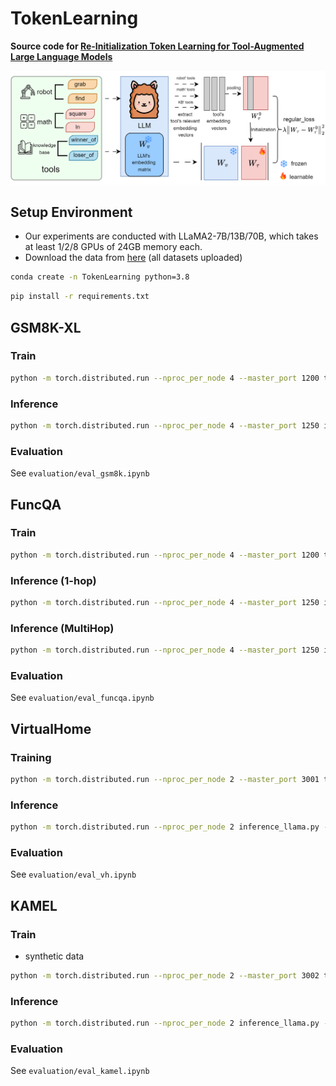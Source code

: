 # TokenLearning
**Source code for [Re-Initialization Token Learning for Tool-Augmented Large Language Models](https://arxiv.org/abs/2305.11554)**

![Figure](assets/image.png)

## Setup Environment
+ Our experiments are conducted with LLaMA2-7B/13B/70B, which takes at least 1/2/8 GPUs of 24GB memory each.
+ Download the data from [here](https://github.com/Ber666/ToolkenGPT) (all datasets uploaded)

```bash
conda create -n TokenLearning python=3.8
```

```bash
pip install -r requirements.txt
```

## GSM8K-XL

### Train

```bash
python -m torch.distributed.run --nproc_per_node 4 --master_port 1200 train_llama.py --ckpt_dir $PATH_TO_LLAMA --tokenizer_path $LLAMA/tokenizer.model --input_file data/gsm8k-xl/train.json --lr 1e-3 --num_epochs 10
```

### Inference

```bash
python -m torch.distributed.run --nproc_per_node 4 --master_port 1250 inference_llama.py --ckpt_dir $PATH_TO_LLAMA --tokenizer_path $LLAMA/tokenizer.model --mode func_embedding --dataset gsm8k-xl  --func_load_path checkpoints/gsm8k-xl/epoch_3.pth --logits_bias 3.0
```

### Evaluation

See `evaluation/eval_gsm8k.ipynb`

## FuncQA

### Train

```bash
python -m torch.distributed.run --nproc_per_node 4 --master_port 1200 train_llama.py --ckpt_dir $PATH_TO_LLAMA --tokenizer_path $PATH_TO_LLAMA/tokenizer.model --input_file data/funcqa/train.json --lr 1e-4 --num_epochs 10
```

### Inference (1-hop)

```bash
python -m torch.distributed.run --nproc_per_node 4 --master_port 1250 inference_llama.py --ckpt_dir $PATH_TO_LLAMA --tokenizer_path $LLAMA_CKPTS/tokenizer.model --mode func_embedding --dataset funcqa_oh --func_load_path checkpoints/funcqa/epoch_7.pth --logits_bias 2.7
```

### Inference (MultiHop)

```bash
python -m torch.distributed.run --nproc_per_node 4 --master_port 1250 inference_llama.py --ckpt_dir $PATH_TO_LLAMA --tokenizer_path $LLAMA_CKPTS/tokenizer.model --mode func_embedding --dataset funcqa_mh --func_load_path checkpoints/funcqa/epoch_7.pth --logits_bias 4.0
```

### Evaluation

See `evaluation/eval_funcqa.ipynb`

## VirtualHome

### Training
```bash
python -m torch.distributed.run --nproc_per_node 2 --master_port 3001 train_llama.py --ckpt_dir $PATH_TO_LLAMA --tokenizer_path $LLAMA_CKPTS/tokenizer.model --dataset vh --input_file data/vh/legal_train_v4_embedding.json --only_functoken True --num_epochs 10
```


### Inference

```bash
python -m torch.distributed.run --nproc_per_node 2 inference_llama.py --ckpt_dir $PATH_TO_LLAMA --tokenizer_path $LLAMA_CKPTS/tokenizer.model --mode vh_embedding_inference --dataset vh --func_load_path checkpoints/vh/epoch_7.pth --logits_bias 10.0
```

### Evaluation

See `evaluation/eval_vh.ipynb`

## KAMEL
### Train
+ synthetic data
```bash
python -m torch.distributed.run --nproc_per_node 2 --master_port 3002 train_llama.py --ckpt_dir $PATH_TO_LLAMA --tokenizer_path $LLAMA_CKPTS/tokenizer.model --dataset kamel --input_file data/kamel/train_clean.json --only_functoken False ---log_every 500 --num_epochs 10
```

### Inference

```bash
python -m torch.distributed.run --nproc_per_node 2 inference_llama.py --ckpt_dir $PATH_TO_LLAMA --tokenizer_path $LLAMA_CKPTS/tokenizer.model --mode kamel_embedding_inference --dataset kamel_30 --func_load_path checkpoints/kamel/epoch_4.pth --logits_bias 10
```

### Evaluation

See `evaluation/eval_kamel.ipynb`
